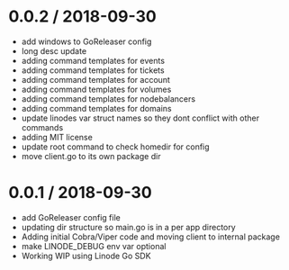 
0.0.2 / 2018-09-30
==================

  * add windows to GoReleaser config
  * long desc update
  * adding command templates for events
  * adding command templates for tickets
  * adding command templates for account
  * adding command templates for volumes
  * adding command templates for nodebalancers
  * adding command templates for domains
  * update linodes var struct names so they dont conflict with other commands
  * adding MIT license
  * update root command to check homedir for config
  * move client.go to its own package dir

0.0.1 / 2018-09-30
==================

  * add GoReleaser config file
  * updating dir structure so main.go is in a per app directory
  * Adding initial Cobra/Viper code and moving client to internal package
  * make LINODE_DEBUG env var optional
  * Working WIP using Linode Go SDK
